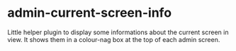 # admin-current-screen-info

Little helper plugin to display some informations about the current screen in view. It shows them in a colour-nag box at the top of each admin screen.
